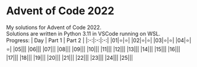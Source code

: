 # Advent of Code 2022

My solutions for Advent of Code 2022.  
Solutions are written in Python 3.11 in VSCode running on WSL.  
Progress:
| Day | Part 1 | Part 2 |
|:-:|:-:|:-:|
|01|⭐|⭐|
|02|⭐|⭐|
|03|⭐|⭐|
|04|⭐|⭐|
|05|||
|06|||
|07|||
|08|||
|09|||
|10|||
|11|||
|12|||
|13|||
|14|||
|15|||
|16|||
|17|||
|18|||
|19|||
|20|||
|21|||
|22|||
|23|||
|24|||
|25|||
